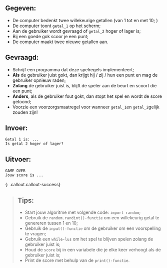## Gegeven: 
* De computer bedenkt twee willekeurige getallen (van 1 tot en met 10; )
* De computer toont `getal_1` op het scherm; 
* Aan de gebruiker wordt gevraagd of `getal_2` hoger of lager is;
* Bij een goede gok scoor je een punt; 
* De computer maakt twee nieuwe getallen aan. 

## Gevraagd: 
* Schrijf een programma dat deze spelregels implementeert;
* **Als** de gebruiker juist gokt, dan krijgt hij / zij / hun een punt en mag de gebruiker opnieuw raden;
* **Zolang** de gebruiker juist is, blijft de speler aan de beurt en scoort die een punt;
* **Anders**, als de gebruiker fout gokt, dan stopt het spel en wordt de score getoond;
* Voorzie een voorzorgsmaatregel voor wanneer `getal_1`en `getal_2`gelijk zouden zijn!


## Invoer: 
```
Getal 1 is: ... 
Is getal 2 hoger of lager? 

```

## Uitvoer: 
```
GAME OVER
Jouw score is ... 
```
{: .callout.callout-success}
>## Tips: 
>* Start jouw algoritme met volgende code: `import random`;
>* Gebruik de `random.randint()-functie` om een willekeurig getal te genereren tussen 1 en 10;
>* Gebruik de `input()-functie` om de gebruiker om een voorspelling te vragen;
>* Gebruik een `while-lus` om het spel te blijven spelen zolang de gebruiker juist is;
>* Houd de `score` bij in een variabele die je elke keer verhoogt als de gebruiker juist is;
>* Print de score met behulp van de `print()-functie`.